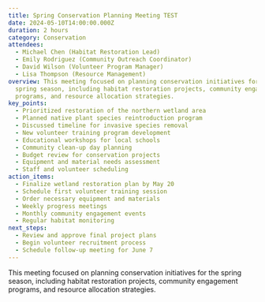 ```yaml
---
title: Spring Conservation Planning Meeting TEST
date: 2024-05-10T14:00:00.000Z
duration: 2 hours
category: Conservation
attendees:
  - Michael Chen (Habitat Restoration Lead)
  - Emily Rodriguez (Community Outreach Coordinator)
  - David Wilson (Volunteer Program Manager)
  - Lisa Thompson (Resource Management)
overview: This meeting focused on planning conservation initiatives for the
  spring season, including habitat restoration projects, community engagement
  programs, and resource allocation strategies.
key_points:
  - Prioritized restoration of the northern wetland area
  - Planned native plant species reintroduction program
  - Discussed timeline for invasive species removal
  - New volunteer training program development
  - Educational workshops for local schools
  - Community clean-up day planning
  - Budget review for conservation projects
  - Equipment and material needs assessment
  - Staff and volunteer scheduling
action_items:
  - Finalize wetland restoration plan by May 20
  - Schedule first volunteer training session
  - Order necessary equipment and materials
  - Weekly progress meetings
  - Monthly community engagement events
  - Regular habitat monitoring
next_steps:
  - Review and approve final project plans
  - Begin volunteer recruitment process
  - Schedule follow-up meeting for June 7
---
```


This meeting focused on planning conservation initiatives for the spring season, including habitat restoration projects, community engagement programs, and resource allocation strategies. 
